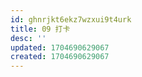 ```yaml
---
id: ghnrjkt6ekz7wzxui9t4urk
title: 09 打卡
desc: ''
updated: 1704690629067
created: 1704690629067
---
```

